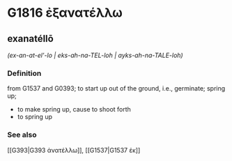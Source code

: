 # G1816 ἐξανατέλλω

## exanatéllō

_(ex-an-at-el'-lo | eks-ah-na-TEL-loh | ayks-ah-na-TALE-loh)_

### Definition

from G1537 and G0393; to start up out of the ground, i.e., germinate; spring up; 

- to make spring up, cause to shoot forth
- to spring up

### See also

[[G393|G393 ἀνατέλλω]], [[G1537|G1537 ἐκ]]
